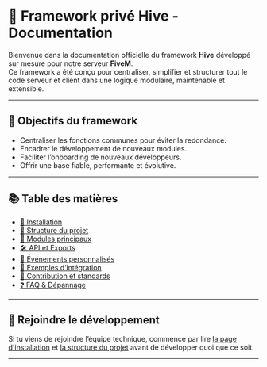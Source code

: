 # 🚀 Framework privé Hive - Documentation

Bienvenue dans la documentation officielle du framework **Hive** développé sur mesure pour notre serveur **FiveM**.  
Ce framework a été conçu pour centraliser, simplifier et structurer tout le code serveur et client dans une logique modulaire, maintenable et extensible.

---

## 🎯 Objectifs du framework

- Centraliser les fonctions communes pour éviter la redondance.
- Encadrer le développement de nouveaux modules.
- Faciliter l’onboarding de nouveaux développeurs.
- Offrir une base fiable, performante et évolutive.

---

## 📚 Table des matières

- [🔧 Installation](pages/installation.md)
- [📁 Structure du projet](pages/structure.md)
- [🧩 Modules principaux](pages/modules.md)
- [🛠 API et Exports](pages/api.md)
- [📡 Événements personnalisés](pages/events.md)
- [🚀 Exemples d’intégration](pages/exemples.md)
- [🤝 Contribution et standards](pages/contribuer.md)
- [❓ FAQ & Dépannage](pages/faq.md)

---

## 🤝 Rejoindre le développement

Si tu viens de rejoindre l’équipe technique, commence par lire [la page d'installation](pages/installation.md) et [la structure du projet](pages/structure.md) avant de développer quoi que ce soit.

---